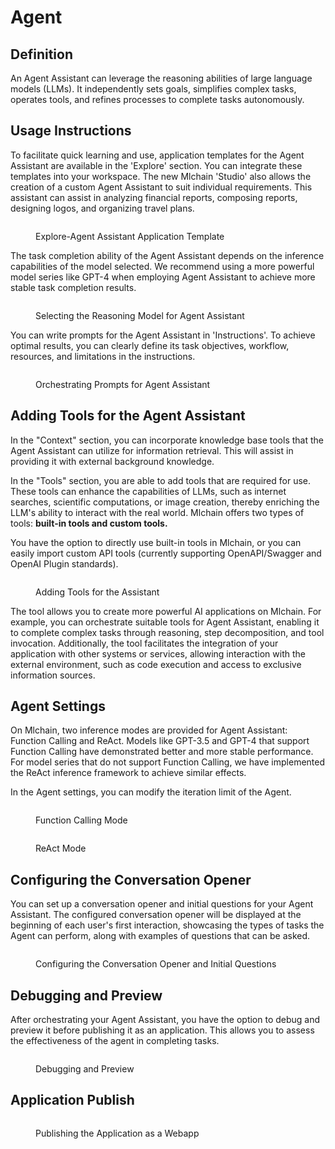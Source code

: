 # Agent

## Definition

An Agent Assistant can leverage the reasoning abilities of large language models (LLMs). It independently sets goals, simplifies complex tasks, operates tools, and refines processes to complete tasks autonomously.

## Usage Instructions

To facilitate quick learning and use, application templates for the Agent Assistant are available in the 'Explore' section. You can integrate these templates into your workspace. The new Mlchain 'Studio' also allows the creation of a custom Agent Assistant to suit individual requirements. This assistant can assist in analyzing financial reports, composing reports, designing logos, and organizing travel plans.

<figure><img src="/en/.gitbook/assets/guides/application_orchestrate/agent/docs-1.png" alt=""><figcaption><p>Explore-Agent Assistant Application Template</p></figcaption></figure>

The task completion ability of the Agent Assistant depends on the inference capabilities of the model selected. We recommend using a more powerful model series like GPT-4 when employing Agent Assistant to achieve more stable task completion results.

<figure><img src="/en/.gitbook/assets/guides/application_orchestrate/agent/docs-3.png" alt=""><figcaption><p>Selecting the Reasoning Model for Agent Assistant</p></figcaption></figure>

You can write prompts for the Agent Assistant in 'Instructions'. To achieve optimal results, you can clearly define its task objectives, workflow, resources, and limitations in the instructions.

<figure><img src="/en/.gitbook/assets/guides/application_orchestrate/agent/docs-4.png" alt=""><figcaption><p>Orchestrating Prompts for Agent Assistant</p></figcaption></figure>

## Adding Tools for the Agent Assistant

In the "Context" section, you can incorporate knowledge base tools that the Agent Assistant can utilize for information retrieval. This will assist in providing it with external background knowledge.

In the "Tools" section, you are able to add tools that are required for use. These tools can enhance the capabilities of LLMs, such as internet searches, scientific computations, or image creation, thereby enriching the LLM's ability to interact with the real world. Mlchain offers two types of tools: **built-in tools and custom tools.**

You have the option to directly use built-in tools in Mlchain, or you can easily import custom API tools (currently supporting OpenAPI/Swagger and OpenAI Plugin standards).

<figure><img src="/en/.gitbook/assets/guides/application_orchestrate/agent/docs-5.png" alt=""><figcaption><p>Adding Tools for the Assistant</p></figcaption></figure>

The tool allows you to create more powerful AI applications on Mlchain. For example, you can orchestrate suitable tools for Agent Assistant, enabling it to complete complex tasks through reasoning, step decomposition, and tool invocation. Additionally, the tool facilitates the integration of your application with other systems or services, allowing interaction with the external environment, such as code execution and access to exclusive information sources.

## Agent Settings

On Mlchain, two inference modes are provided for Agent Assistant: Function Calling and ReAct. Models like GPT-3.5 and GPT-4 that support Function Calling have demonstrated better and more stable performance. For model series that do not support Function Calling, we have implemented the ReAct inference framework to achieve similar effects.&#x20;

In the Agent settings, you can modify the iteration limit of the Agent.

<figure><img src="/en/.gitbook/assets/guides/application_orchestrate/agent/docs-6.png" alt=""><figcaption><p>Function Calling Mode</p></figcaption></figure>

<figure><img src="/en/.gitbook/assets/guides/application_orchestrate/agent/sec-7.png" alt=""><figcaption><p>ReAct Mode</p></figcaption></figure>

## Configuring the Conversation Opener

You can set up a conversation opener and initial questions for your Agent Assistant. The configured conversation opener will be displayed at the beginning of each user's first interaction, showcasing the types of tasks the Agent can perform, along with examples of questions that can be asked.

<figure><img src="/en/.gitbook/assets/guides/application_orchestrate/agent/docs-8.png" alt=""><figcaption><p>Configuring the Conversation Opener and Initial Questions</p></figcaption></figure>

## Debugging and Preview

After orchestrating your Agent Assistant, you have the option to debug and preview it before publishing it as an application. This allows you to assess the effectiveness of the agent in completing tasks.

<figure><img src="/en/.gitbook/assets/guides/application_orchestrate/agent/docs-9.png" alt=""><figcaption><p>Debugging and Preview</p></figcaption></figure>

## Application Publish

<figure><img src="/en/.gitbook/assets/guides/application_orchestrate/agent/docs-10.png" alt=""><figcaption><p>Publishing the Application as a Webapp</p></figcaption></figure>

